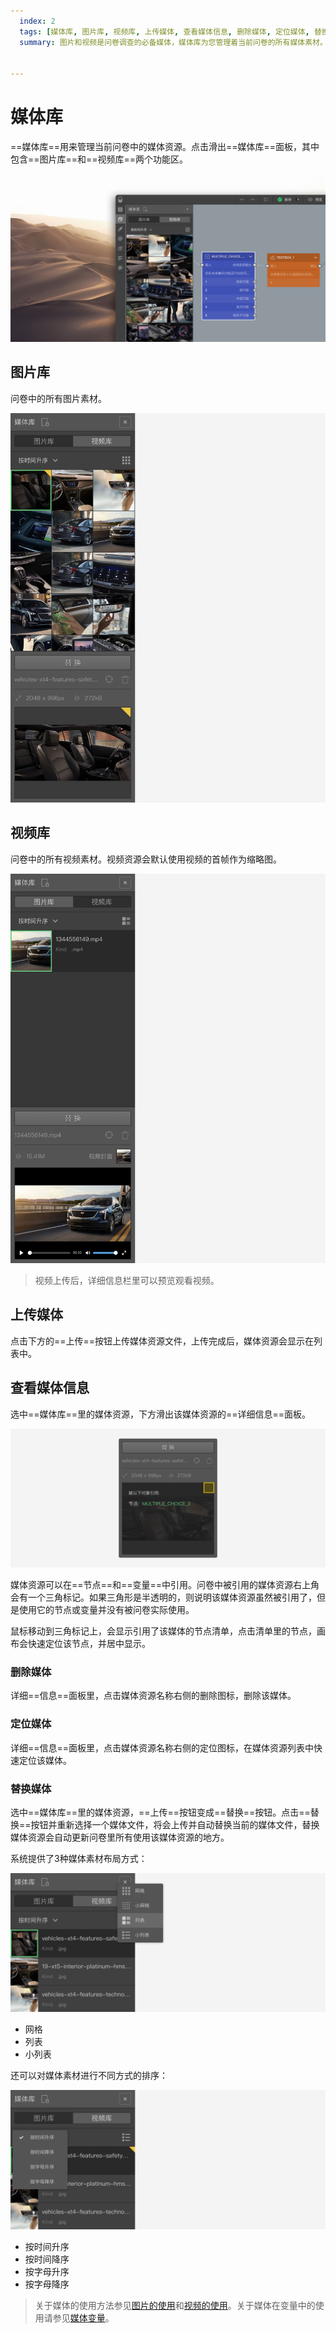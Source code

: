 ```yaml
---
  index: 2
  tags: [媒体库, 图片库, 视频库, 上传媒体, 查看媒体信息, 删除媒体, 定位媒体, 替换媒体, 问卷编辑器, 问卷组件工具栏, 问卷编辑器操作界面]
  summary: 图片和视频是问卷调查的必备媒体，媒体库为您管理着当前问卷的所有媒体素材。快速定位媒体、替换媒体等贴心功能帮您高效使用媒体资源。


---
```







# 媒体库

==媒体库==用来管理当前问卷中的媒体资源。点击滑出==媒体库==面板，其中包含==图片库==和==视频库==两个功能区。

<img src='../assets/03components/02mediaLiberary/assets-cn.jpg'>

## 图片库

问卷中的所有图片素材。

<img src='../assets/03components/02mediaLiberary/image.png'>

## 视频库

问卷中的所有视频素材。视频资源会默认使用视频的首帧作为缩略图。

<img src='../assets/03components/02mediaLiberary/video.png'>

> 视频上传后，详细信息栏里可以预览观看视频。

## 上传媒体

点击下方的==上传==按钮上传媒体资源文件，上传完成后，媒体资源会显示在列表中。

## 查看媒体信息

选中==媒体库==里的媒体资源，下方滑出该媒体资源的==详细信息==面板。

<img src='../assets/03components/02mediaLiberary/assets-reference.png'>

媒体资源可以在==节点==和==变量==中引用。问卷中被引用的媒体资源右上角会有一个三角标记。如果三角形是半透明的，则说明该媒体资源虽然被引用了，但是使用它的节点或变量并没有被问卷实际使用。

鼠标移动到三角标记上，会显示引用了该媒体的节点清单，点击清单里的节点，画布会快速定位该节点，并居中显示。

### 删除媒体

详细==信息==面板里，点击媒体资源名称右侧的删除图标，删除该媒体。

### 定位媒体

详细==信息==面板里，点击媒体资源名称右侧的定位图标，在媒体资源列表中快速定位该媒体。

### 替换媒体

选中==媒体库==里的媒体资源，==上传==按钮变成==替换==按钮。点击==替换==按钮并重新选择一个媒体文件，将会上传并自动替换当前的媒体文件，替换媒体资源会自动更新问卷里所有使用该媒体资源的地方。

系统提供了3种媒体素材布局方式：

<img src='../assets/03components/02mediaLiberary/image-menu.png'>

+ 网格
+ 列表
+ 小列表

还可以对媒体素材进行不同方式的排序：

<img src='../assets/03components/02mediaLiberary/image-newest.png'>

+ 按时间升序
+ 按时间降序
+ 按字母升序
+ 按字母降序

> 关于媒体的使用方法参见[图片的使用](../../11nodeSettings/02mediaResource/02pictureMedia.md)和[视频的使用](../../11nodeSettings/02mediaResource/03videoResource.md)。关于媒体在变量中的使用请参见[媒体变量](../../16variable/05mediaVariable.md)。
